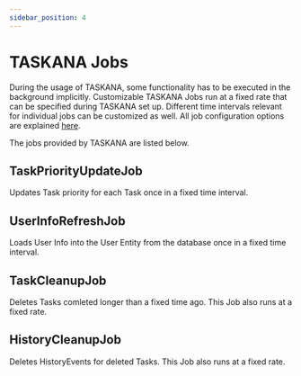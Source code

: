 ```yaml
---
sidebar_position: 4
---
```


# TASKANA Jobs

During the usage of TASKANA, some functionality has to be executed in the background implicitly. Customizable TASKANA Jobs run at a fixed rate that can be specified during TASKANA set up. Different time intervals relevant for individual jobs can be customized as well. All job configuration options are explained [here](../configuration/taskana-properties/jobs-configuration.md).

The jobs provided by TASKANA are listed below.

## TaskPriorityUpdateJob

Updates Task priority for each Task once in a fixed time interval.

## UserInfoRefreshJob

Loads User Info into the User Entity from the database once in a fixed time interval.

## TaskCleanupJob

Deletes Tasks comleted longer than a fixed time ago. This Job also runs at a fixed rate.

## HistoryCleanupJob

Deletes HistoryEvents for deleted Tasks. This Job also runs at a fixed rate.
